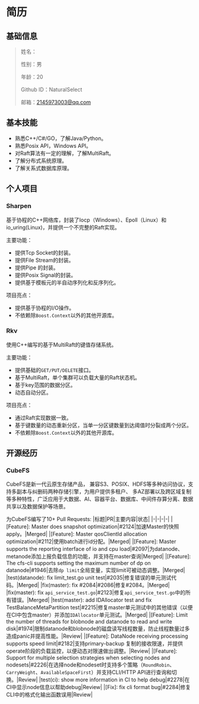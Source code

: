 # 简历

## 基础信息

>姓名：
>
>性别：男
>
>年龄：20
>
>Github ID：NaturalSelect
>
>邮箱：2145973003@qq.com

## 基本技能

* 熟悉C++/C#/GO，了解Java/Python。
* 熟悉Posix API，Windows API。
* 对Raft算法有一定的理解，了解MultiRaft。
* 了解分布式系统原理。
* 了解关系式数据库原理。
 

## 个人项目

### Sharpen

基于协程的C++网络库，封装了Iocp（Windows）、Epoll（Linux）和io_uring(Linux)，并提供一个不完整的Raft实现。

主要功能：
* 提供Tcp Socket的封装。
* 提供File Stream的封装。
* 提供Pipe 的封装。
* 提供Posix Signal的封装。
* 提供基于模板元的半自动序列化和反序列化。

项目亮点：
* 提供基于协程的I/O操作。
* 不依赖除`Boost.Context`以外的其他开源库。

### Rkv

使用C++编写的基于MultiRaft的键值存储系统。

主要功能：
* 提供基础的`GET/PUT/DELETE`接口。
* 基于MultiRaft，单个集群可以负载大量的Raft状态机。
* 基于key范围的数据分区。
* 动态自动分区。

项目亮点：
* 通过Raft实现数据一致。
* 基于键数量的动态重新分区，当单一分区键数量到达阈值时分裂成两个分区。
* 不依赖除`Boost.Context`以外的其他开源库。

## 开源经历

### CubeFS

CubeFS是新一代云原生存储产品， 兼容S3、POSIX、HDFS等多种访问协议，支持多副本与纠删码两种存储引擎，为用户提供多租户、 多AZ部署以及跨区域复制等多种特性，广泛应用于大数据、AI、容器平台、数据库、中间件存算分离、数据共享以及数据保护等场景。

为CubeFS编写了10+ Pull Requests:
|标题|PR|主要内容|状态|
|-|-|-|-|
|[Feature]: Master does snapshot optimization|#2124|加速Master的快照apply。|Merged|
|[Feature]: Master qosClientId allocation optimization|#2112|使用batch进行id分配。|Merged|
|[Feature]: Master supports the reporting interface of io and cpu load|#2097|为datanode、metanode添加上报负载信息的功能，并支持在master查询|Merged|
|[Feature]: The cfs-cli supports setting the maximum number of dp on datanode|#1946|去除`dp limit`全局变量，实现limit可被动态调整。|Merged|
|test(datanode): fix limit_test.go unit test|#2035|修复错误的单元测试代码。|Merged|
|fix(master): fix #2084|#2086|修复#2084。|Merged|
|fix(master): fix `api_service_test.go`|#2123|修复`api_service_test.go`中的所有错误。|Merged|
|test(master): add IDAllocator test and fix TestBalanceMetaPartition test|#2215|修复master单元测试中的其他错误（以便在CI中包含master）并添加`IDAllocator`单元测试。|Merged|
|[Feature]: Limit the number of threads for blobnode and datanode to read and write disk|#1974|限制datanode和blobnode的磁盘读写线程数量，防止线程数量过多造成panic并提高性能。|Review|
|[Feature]: DataNode receiving processing supports speed limit|#2182|支持primary-backup 复制的接收限速，并提供operate阶段的负载监控，以便动态对限速做出调整。|Review|
|[Feature]: Support for multiple selection strategies when selecting nodes and nodesets|#2226|在选择node和nodeset时支持多个策略（`RoundRobin`、`CarryWeight`、`AvailableSpaceFirst`）并支持CLI/HTTP API进行查询和切换。|Review|
|test(ci): show more information in CI to help debug|#2278|在CI中显示node信息以帮助debug|Review|
|[Fix]: fix cli format bug|#2284|修复CLI中的格式化输出函数误用|Review|


